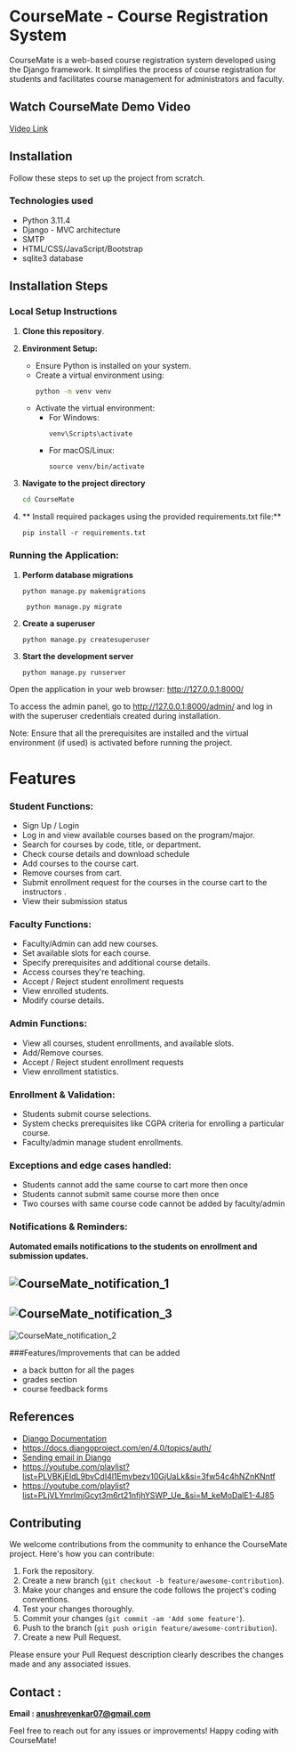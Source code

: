 # CourseMate - Course Registration System

CourseMate is a web-based course registration system developed using the Django framework. It simplifies the process of course registration for students and facilitates course management for administrators and faculty.

## Watch CourseMate Demo Video

[Video Link](https://drive.google.com/file/d/1SXEztR2rfXsj0CFK44OlWZoXUXs6pazI/view?usp=drive_link) 

## Installation

Follow these steps to set up the project from scratch.

### Technologies used

- Python 3.11.4
- Django - MVC architecture
- SMTP
- HTML/CSS/JavaScript/Bootstrap
- sqlite3 database


## Installation Steps

### Local Setup Instructions
1. **Clone this repository**.

2. **Environment Setup:**
   - Ensure Python is installed on your system.
   - Create a virtual environment using:
     ```bash
     python -m venv venv
     ```
   - Activate the virtual environment:
     - For Windows:
       ```
       venv\Scripts\activate
       ```
     - For macOS/Linux:
       ```
       source venv/bin/activate
       ```
  3. **Navigate to the project directory**
      ```bash
     cd CourseMate
      ```
     


4. ** Install required packages using the provided requirements.txt file:**
     ```
     pip install -r requirements.txt
     ```
 ### Running the Application:     
  1. **Perform database migrations**
      ```
      python manage.py makemigrations
      ```
      ```
       python manage.py migrate
      ```
  2. **Create a superuser**  
      ```
      python manage.py createsuperuser  
      ``` 
  3. **Start the development server**
      ```
     python manage.py runserver
       ```
Open the application in your web browser: http://127.0.0.1:8000/  

To access the admin panel, go to http://127.0.0.1:8000/admin/ and log in with the superuser credentials created during installation.  

Note: Ensure that all the prerequisites are installed and the virtual environment (if used) is activated before running the project.   


# Features

### Student Functions:
- Sign Up / Login
- Log in and view available courses based on the program/major.
- Search for courses by code, title, or department.
- Check course details and download schedule
- Add courses to the course cart.
- Remove courses from cart.
- Submit enrollment request for the courses in the course cart to the instructors  .
- View their submission status

### Faculty Functions:
- Faculty/Admin can add new courses.
- Set available slots for each course.
- Specify prerequisites and additional course details.
- Access courses they're teaching.
- Accept / Reject student enrollment requests
- View enrolled students.
- Modify course details.


### Admin Functions:
- View all courses, student enrollments, and available slots.
- Add/Remove courses.
-  Accept / Reject student enrollment requests
- View enrollment statistics.


### Enrollment & Validation:

- Students submit course selections.
- System checks prerequisites like CGPA criteria for enrolling a particular course.
- Faculty/admin manage student enrollments.

### Exceptions and edge cases handled:
- Students cannot add the same course to cart more then once
- Students cannot submit same course more then once
- Two courses with same course code cannot be added by faculty/admin


### Notifications & Reminders:

**Automated emails notifications to the students on enrollment and submission updates.**

![CourseMate_notification_1](https://github.com/anushrevankar24/IRIS_Rec23_221AI009_Django/assets/129506519/5c408ee8-e579-4258-bd0e-242aafb65597)
- 
![CourseMate_notification_3](https://github.com/anushrevankar24/IRIS_Rec23_221AI009_Django/assets/129506519/37285c70-612f-48de-b5b4-808170b37f28)
-
![CourseMate_notification_2](https://github.com/anushrevankar24/IRIS_Rec23_221AI009_Django/assets/129506519/221d9f8f-d6c9-43c3-9055-48675032221e)


###Features/Improvements that can be added
- a back button for all the pages
- grades section
- course feedback forms
  
## References

- [Django Documentation](https://docs.djangoproject.com/en/5.0/)
-  https://docs.djangoproject.com/en/4.0/topics/auth/
- [Sending email in Django](https://docs.djangoproject.com/en/5.0/topics/email/)
- https://youtube.com/playlist?list=PLVBKjEIdL9bvCdI4l1Emvbezv10GjUaLk&si=3fw54c4hNZnKNntf
- https://youtube.com/playlist?list=PLjVLYmrlmjGcyt3m6rt21nfjhYSWP_Ue_&si=M_keMoDalE1-4J85

## Contributing

We welcome contributions from the community to enhance the CourseMate project. Here's how you can contribute:

1. Fork the repository.
2. Create a new branch (`git checkout -b feature/awesome-contribution`).
3. Make your changes and ensure the code follows the project's coding conventions.
4. Test your changes thoroughly.
5. Commit your changes (`git commit -am 'Add some feature'`).
6. Push to the branch (`git push origin feature/awesome-contribution`).
7. Create a new Pull Request.

Please ensure your Pull Request description clearly describes the changes made and any associated issues.

## Contact :
 **Email : anushrevenkar07@gmail.com**

Feel free to reach out for any issues or improvements! Happy coding with CourseMate!





